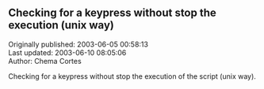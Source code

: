 ## Checking for a keypress without stop the execution (unix way)  
Originally published: 2003-06-05 00:58:13  
Last updated: 2003-06-10 08:05:06  
Author: Chema Cortes  
  
Checking for a keypress without stop the execution of the script (unix way).